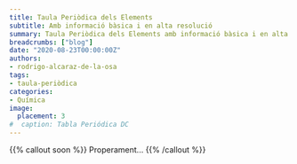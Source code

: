 ```yaml
---
title: Taula Periòdica dels Elements
subtitle: Amb informació bàsica i en alta resolució
summary: Taula Periòdica dels Elements amb informació bàsica i en alta resolució.
breadcrumbs: ["blog"]
date: "2020-08-23T00:00:00Z"
authors:
- rodrigo-alcaraz-de-la-osa
tags:
- taula-periòdica
categories:
- Química
image:
  placement: 3
#  caption: Tabla Periódica DC
---
```


{{% callout soon %}}
Properament...
{{% /callout %}}